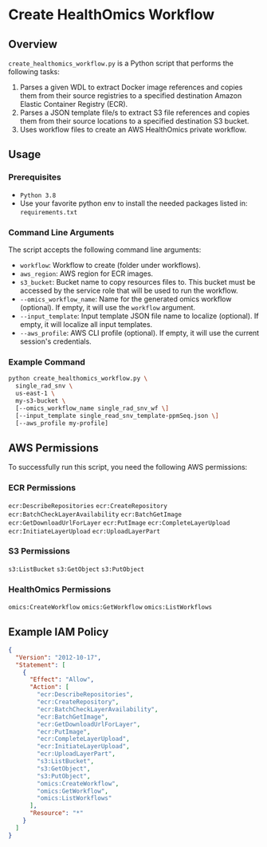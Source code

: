 # Create HealthOmics Workflow

## Overview

`create_healthomics_workflow.py` is a Python script that performs the following tasks:

1. Parses a given WDL to extract Docker image references and copies them from their source registries to a specified destination Amazon Elastic Container Registry (ECR).
2. Parses a JSON template file/s to extract S3 file references and copies them from their source locations to a specified destination S3 bucket.
3. Uses workflow files to create an AWS HealthOmics private workflow.

## Usage

### Prerequisites
- `Python 3.8`
-  Use your favorite python env to install the needed packages listed in: `requirements.txt`

### Command Line Arguments

The script accepts the following command line arguments:

- `workflow`: Workflow to create (folder under workflows).
- `aws_region`: AWS region for ECR images.
- `s3_bucket`: Bucket name to copy resources files to. This bucket must be accessed by the service role that will be used to run the workflow.
- `--omics_workflow_name`: Name for the generated omics workflow (optional). If empty, it will use the `workflow` argument.
- `--input_template`: Input template JSON file name to localize (optional). If empty, it will localize all input templates.
- `--aws_profile`: AWS CLI profile (optional). If empty, it will use the current session's credentials.

### Example Command

```bash
python create_healthomics_workflow.py \
  single_rad_snv \
  us-east-1 \
  my-s3-bucket \
  [--omics_workflow_name single_rad_snv_wf \]
  [--input_template single_read_snv_template-ppmSeq.json \]
  [--aws_profile my-profile]
```

## AWS Permissions

To successfully run this script, you need the following AWS permissions:

### ECR Permissions
`ecr:DescribeRepositories`
`ecr:CreateRepository`
`ecr:BatchCheckLayerAvailability`
`ecr:BatchGetImage`
`ecr:GetDownloadUrlForLayer`
`ecr:PutImage`
`ecr:CompleteLayerUpload`
`ecr:InitiateLayerUpload`
`ecr:UploadLayerPart`
### S3 Permissions
`s3:ListBucket`
`s3:GetObject`
`s3:PutObject`
### HealthOmics Permissions
`omics:CreateWorkflow`
`omics:GetWorkflow`
`omics:ListWorkflows`


## Example IAM Policy
```json
{
  "Version": "2012-10-17",
  "Statement": [
    {
      "Effect": "Allow",
      "Action": [
        "ecr:DescribeRepositories",
        "ecr:CreateRepository",
        "ecr:BatchCheckLayerAvailability",
        "ecr:BatchGetImage",
        "ecr:GetDownloadUrlForLayer",
        "ecr:PutImage",
        "ecr:CompleteLayerUpload",
        "ecr:InitiateLayerUpload",
        "ecr:UploadLayerPart",
        "s3:ListBucket",
        "s3:GetObject",
        "s3:PutObject",
        "omics:CreateWorkflow",
        "omics:GetWorkflow",
        "omics:ListWorkflows"
      ],
      "Resource": "*"
    }
  ]
}
```